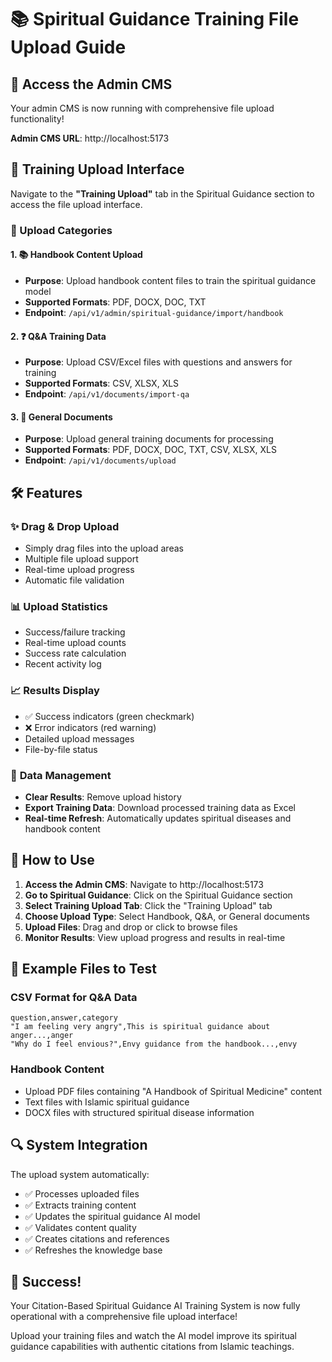 # 📚 Spiritual Guidance Training File Upload Guide

## 🚀 Access the Admin CMS

Your admin CMS is now running with comprehensive file upload functionality!

**Admin CMS URL**: http://localhost:5173

## 📂 Training Upload Interface

Navigate to the **"Training Upload"** tab in the Spiritual Guidance section to access the file upload interface.

### 🎯 Upload Categories

#### 1. 📚 **Handbook Content Upload**
- **Purpose**: Upload handbook content files to train the spiritual guidance model
- **Supported Formats**: PDF, DOCX, DOC, TXT
- **Endpoint**: `/api/v1/admin/spiritual-guidance/import/handbook`

#### 2. ❓ **Q&A Training Data**
- **Purpose**: Upload CSV/Excel files with questions and answers for training
- **Supported Formats**: CSV, XLSX, XLS
- **Endpoint**: `/api/v1/documents/import-qa`

#### 3. 📄 **General Documents**
- **Purpose**: Upload general training documents for processing
- **Supported Formats**: PDF, DOCX, DOC, TXT, CSV, XLSX, XLS
- **Endpoint**: `/api/v1/documents/upload`

## 🛠 Features

### ✨ **Drag & Drop Upload**
- Simply drag files into the upload areas
- Multiple file upload support
- Real-time upload progress
- Automatic file validation

### 📊 **Upload Statistics**
- Success/failure tracking
- Real-time upload counts
- Success rate calculation
- Recent activity log

### 📈 **Results Display**
- ✅ Success indicators (green checkmark)
- ❌ Error indicators (red warning)
- Detailed upload messages
- File-by-file status

### 🔄 **Data Management**
- **Clear Results**: Remove upload history
- **Export Training Data**: Download processed training data as Excel
- **Real-time Refresh**: Automatically updates spiritual diseases and handbook content

## 🚀 How to Use

1. **Access the Admin CMS**: Navigate to http://localhost:5173
2. **Go to Spiritual Guidance**: Click on the Spiritual Guidance section
3. **Select Training Upload Tab**: Click the "Training Upload" tab
4. **Choose Upload Type**: Select Handbook, Q&A, or General documents
5. **Upload Files**: Drag and drop or click to browse files
6. **Monitor Results**: View upload progress and results in real-time

## 📝 Example Files to Test

### CSV Format for Q&A Data
```csv
question,answer,category
"I am feeling very angry",This is spiritual guidance about anger...,anger
"Why do I feel envious?",Envy guidance from the handbook...,envy
```

### Handbook Content
- Upload PDF files containing "A Handbook of Spiritual Medicine" content
- Text files with Islamic spiritual guidance
- DOCX files with structured spiritual disease information

## 🔍 System Integration

The upload system automatically:
- ✅ Processes uploaded files
- ✅ Extracts training content
- ✅ Updates the spiritual guidance AI model
- ✅ Validates content quality
- ✅ Creates citations and references
- ✅ Refreshes the knowledge base

## 🎉 Success!

Your Citation-Based Spiritual Guidance AI Training System is now fully operational with a comprehensive file upload interface!

Upload your training files and watch the AI model improve its spiritual guidance capabilities with authentic citations from Islamic teachings.